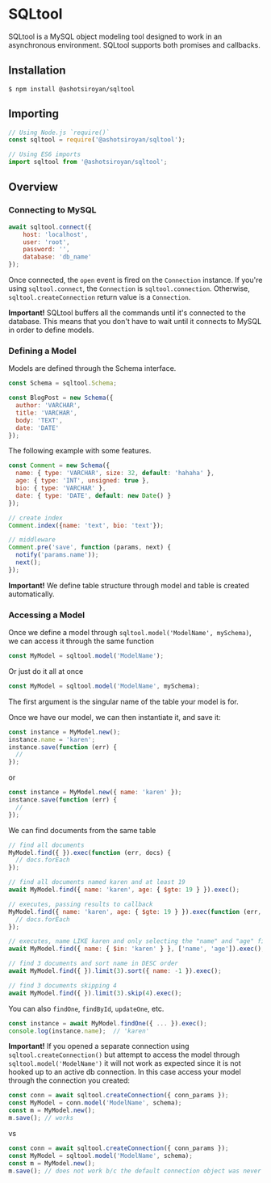 # SQLtool
SQLtool is a MySQL object modeling tool designed to work in an asynchronous environment. SQLtool supports both promises and callbacks.

## Installation
```
$ npm install @ashotsiroyan/sqltool
```

## Importing
```js
// Using Node.js `require()`
const sqltool = require('@ashotsiroyan/sqltool');

// Using ES6 imports
import sqltool from '@ashotsiroyan/sqltool';
```

## Overview

### Connecting to MySQL
```js
await sqltool.connect({
    host: 'localhost',
    user: 'root',
    password: '',
    database: 'db_name'
});
```

Once connected, the `open` event is fired on the `Connection` instance. If you're using `sqltool.connect`, the `Connection` is `sqltool.connection`. Otherwise, `sqltool.createConnection` return value is a `Connection`.

**Important!** SQLtool buffers all the commands until it's connected to the database. This means that you don't have to wait until it connects to MySQL in order to define models.

### Defining a Model
Models are defined through the Schema interface.

```js
const Schema = sqltool.Schema;

const BlogPost = new Schema({
  author: 'VARCHAR',
  title: 'VARCHAR',
  body: 'TEXT',
  date: 'DATE'
});
```
The following example with some features.

```js
const Comment = new Schema({
  name: { type: 'VARCHAR', size: 32, default: 'hahaha' },
  age: { type: 'INT', unsigned: true },
  bio: { type: 'VARCHAR' },
  date: { type: 'DATE', default: new Date() }
});

// create index
Comment.index({name: 'text', bio: 'text'});

// middleware
Comment.pre('save', function (params, next) {
  notify('params.name'));
  next();
});
```

**Important!** We define table structure through model and table is created automatically.

### Accessing a Model
Once we define a model through `sqltool.model('ModelName', mySchema)`, we can access it through the same function

```js
const MyModel = sqltool.model('ModelName');
```

Or just do it all at once
```js
const MyModel = sqltool.model('ModelName', mySchema);
```

The first argument is the singular name of the table your model is for. 

Once we have our model, we can then instantiate it, and save it:
```js
const instance = MyModel.new();
instance.name = 'karen';
instance.save(function (err) {
  //
});
```

or

```js
const instance = MyModel.new({ name: 'karen' });
instance.save(function (err) {
  //
});
```

We can find documents from the same table
```js
// find all documents
MyModel.find({ }).exec(function (err, docs) {
  // docs.forEach
});

// find all documents named karen and at least 19
await MyModel.find({ name: 'karen', age: { $gte: 19 } }).exec();

// executes, passing results to callback
MyModel.find({ name: 'karen', age: { $gte: 19 } }).exec(function (err, docs) {
  // docs.forEach
});

// executes, name LIKE karen and only selecting the "name" and "age" fields
await MyModel.find({ name: { $in: 'karen' } }, ['name', 'age']).exec();

// find 3 documents and sort name in DESC order
await MyModel.find({ }).limit(3).sort({ name: -1 }).exec();

// find 3 documents skipping 4
await MyModel.find({ }).limit(3).skip(4).exec();
```

You can also `findOne`, `findById`, `updateOne`, etc.
```js
const instance = await MyModel.findOne({ ... }).exec();
console.log(instance.name);  // 'karen'
```

**Important!** If you opened a separate connection using `sqltool.createConnection()` but attempt to access the model through `sqltool.model('ModelName')` it will not work as expected since it is not hooked up to an active db connection. In this case access your model through the connection you created:
```js
const conn = await sqltool.createConnection({ conn_params });
const MyModel = conn.model('ModelName', schema);
const m = MyModel.new();
m.save(); // works
```

vs

```js
const conn = await sqltool.createConnection({ conn_params });
const MyModel = sqltool.model('ModelName', schema);
const m = MyModel.new();
m.save(); // does not work b/c the default connection object was never connected
```